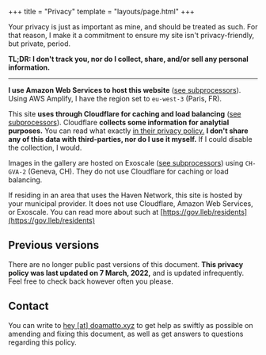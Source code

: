 +++
title = "Privacy"
template = "layouts/page.html"
+++

Your privacy is just as important as mine, and should be treated as such. For that reason, I make it a commitment to ensure my site isn't privacy-friendly, but private, period.

**TL;DR: I don't track you, nor do I collect, share, and/or sell any personal information.**

--- --- ---

**I use Amazon Web Services to host this website** ([see subprocessors](https://aws.amazon.com/compliance/sub-processors/)). Using AWS Amplify, I have the region set to `eu-west-3` (Paris, FR).

This site **uses through Cloudflare for caching and load balancing** ([see subprocessors](https://www.cloudflare.com/gdpr/subprocessors/)). Cloudflare **collects some information for analytial purposes.** You can read what exactly [in their privacy policy.](https://cloudflare.com/privacypolicy/) **I don't share any of this data with third-parties, nor do I use it myself.** If I could disable the collection, I would.

Images in the gallery are hosted on Exoscale ([see subprocessors](https://www.exoscale.com/privacy/#data-processors)) using `CH-GVA-2` (Geneva, CH). They do not use Cloudflare for caching or load balancing.

If residing in an area that uses the Haven Network, this site is hosted by your municipal provider. It does not use Cloudflare, Amazon Web Services, or Exoscale. You can read more about such at [https://gov.lleb/residents](https://gov.lleb/residents)

## Previous versions
There are no longer public past versions of this document. **This privacy policy was last updated on 7 March, 2022,** and is updated infrequently. Feel free to check back however often you please.

## Contact
You can write to [hey [at] doamatto.xyz](mailto:hey@doamatto.xyz) to get help as swiftly as possible on amending and fixing this document, as well as get answers to questions regarding this policy.
